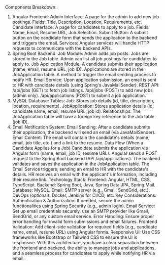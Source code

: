 Components Breakdown:

1. Angular Frontend:
Admin Interface: A page for the admin to add new job postings.
Fields: Title, Description, Location, Requirements, etc.
Candidate Interface: A page for candidates to apply to a job.
Fields: Name, Email, Resume URL, Job Selection.
Submit Button: A submit button on the candidate form that sends the application to the backend and triggers the email.
Services: Angular services will handle HTTP requests to communicate with the backend APIs.
2. Spring Boot Backend:
Job Module:
Admin adds job posts.
Jobs are stored in the Job table.
Admin can list all job postings for candidates to apply to.
Job Application Module:
A candidate submits their application (name, email, resume URL, job ID).
Applications are stored in the JobApplication table.
A method to trigger the email sending process to notify HR.
Email Service:
Upon application submission, an email is sent to HR with candidate details (using Spring's JavaMailSender).
REST API:
/api/jobs (GET) to fetch job listings.
/api/jobs (POST) to add new jobs (admin only).
/api/applications (POST) to submit a job application.
3. MySQL Database:
Tables:
Job: Stores job details (id, title, description, location, requirements).
JobApplication: Stores application details (id, candidate name, email, resume URL, job id).
Relationships:
The JobApplication table will have a foreign key reference to the Job table (job ID).
4. Email Notification System:
Email Sending: After a candidate submits their application, the backend will send an email (via JavaMailSender).
Email Content: The email will contain the candidate's details (name, email, job title, etc.) and a link to the resume.
Data Flow (When a Candidate Applies for a Job)
Candidate submits the application via Angular form (name, email, job ID, resume URL).
Angular sends a POST request to the Spring Boot backend (API /api/applications).
The backend validates and saves the application in the JobApplication table.
The Email Service triggers, sending an email to HR with the candidate's details.
HR receives an email with the applicant's information, including their resume link.
Technology Stack:
Frontend: Angular, HTML, CSS, TypeScript.
Backend: Spring Boot, Java, Spring Data JPA, Spring Mail.
Database: MySQL.
Email: SMTP server (e.g., Gmail, SendGrid, etc.).
DevOps (optional): Docker, Jenkins for CI/CD, etc.
Key Considerations:
Authentication & Authorization: If needed, secure the admin functionalities using Spring Security (e.g., admin login).
Email Service: Set up email credentials securely, use an SMTP provider like Gmail, SendGrid, or any custom email service.
Error Handling: Ensure proper error handling for invalid form submissions and email failures.
Frontend Validation: Add client-side validation for required fields (e.g., candidate name, email, resume URL) using Angular forms.
Responsive UI: Use CSS frameworks like Bootstrap or Tailwind CSS to ensure the UI is responsive.
With this architecture, you have a clear separation between the frontend and backend, the ability to manage jobs and applications, and a seamless process for candidates to apply while notifying HR via email.
